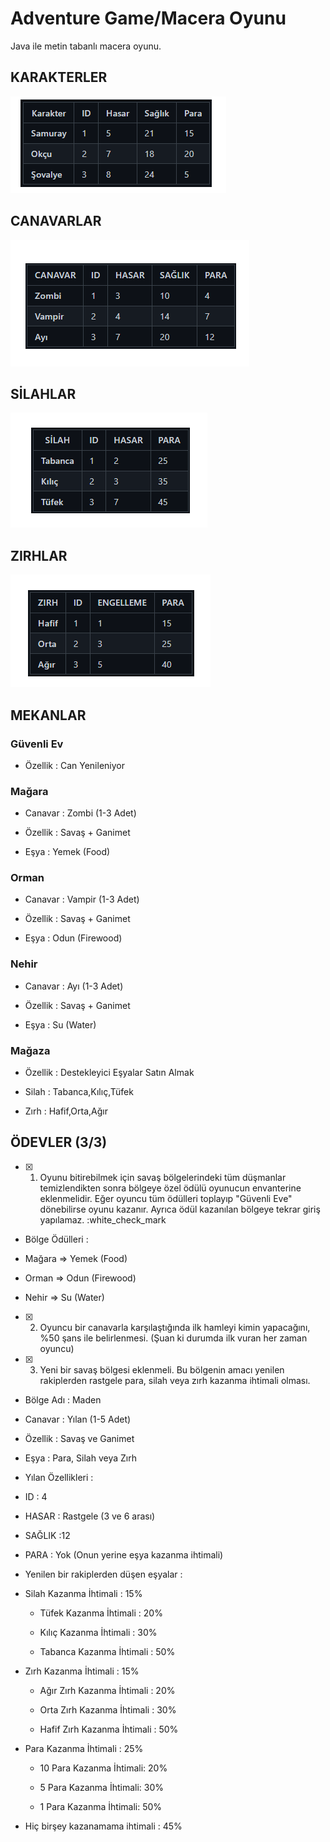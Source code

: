 # Adventure Game/Macera Oyunu

Java ile metin tabanlı macera oyunu.

## KARAKTERLER

![Karakterler](https://github.com/YTeyfik/AdventureGame/blob/master/1.png)

## CANAVARLAR

![Canavarlar](https://github.com/YTeyfik/AdventureGame/blob/master/2.png)

## SİLAHLAR

![Silahlar](https://github.com/YTeyfik/AdventureGame/blob/master/4.png)

## ZIRHLAR

![Canavarlar](https://github.com/YTeyfik/AdventureGame/blob/master/3.png)

## MEKANLAR


### Güvenli Ev


* Özellik : Can Yenileniyor


### Mağara


* Canavar : Zombi (1-3 Adet)


* Özellik : Savaş + Ganimet


* Eşya : Yemek (Food)


### Orman


* Canavar : Vampir (1-3 Adet)


* Özellik : Savaş + Ganimet


* Eşya : Odun (Firewood)


### Nehir


* Canavar : Ayı (1-3 Adet)


* Özellik : Savaş + Ganimet


* Eşya : Su (Water)


### Mağaza

* Özellik : Destekleyici Eşyalar Satın Almak


* Silah : Tabanca,Kılıç,Tüfek


* Zırh : Hafif,Orta,Ağır

## ÖDEVLER (3/3)

* [x] 1. Oyunu bitirebilmek için savaş bölgelerindeki tüm düşmanlar temizlendikten sonra bölgeye özel ödülü oyunucun envanterine eklenmelidir. Eğer oyuncu tüm ödülleri toplayıp "Güvenli Eve" dönebilirse oyunu kazanır. Ayrıca ödül kazanılan bölgeye tekrar giriş yapılamaz. :white_check_mark

* Bölge Ödülleri :

- Mağara => Yemek (Food)


- Orman => Odun (Firewood)


- Nehir => Su (Water)


* [x] 2. Oyuncu bir canavarla karşılaştığında ilk hamleyi kimin yapacağını, %50 şans ile belirlenmesi. (Şuan ki durumda ilk vuran her zaman oyuncu)



* [x] 3. Yeni bir savaş bölgesi eklenmeli. Bu bölgenin amacı yenilen rakiplerden rastgele para, silah veya zırh kazanma ihtimali olması.



* Bölge Adı : Maden


* Canavar : Yılan (1-5 Adet)


* Özellik : Savaş ve Ganimet


* Eşya : Para, Silah veya Zırh


* Yılan Özellikleri :



- ID : 4


- HASAR : Rastgele (3 ve 6 arası)


- SAĞLIK :12


- PARA : Yok (Onun yerine eşya kazanma ihtimali)


* Yenilen bir rakiplerden düşen eşyalar :



- Silah Kazanma İhtimali : 15%


    - Tüfek Kazanma İhtimali : 20%


    - Kılıç Kazanma İhtimali : 30%


    - Tabanca Kazanma İhtimali : 50%


- Zırh Kazanma İhtimali : 15%


    - Ağır Zırh Kazanma İhtimali : 20%


    - Orta Zırh Kazanma İhtimali : 30%


    - Hafif Zırh Kazanma İhtimali : 50%


- Para Kazanma İhtimali : 25%


    - 10 Para Kazanma İhtimali: 20%


    - 5 Para Kazanma İhtimali: 30%


    - 1 Para Kazanma İhtimali: 50%


- Hiç birşey kazanamama ihtimali : 45%
